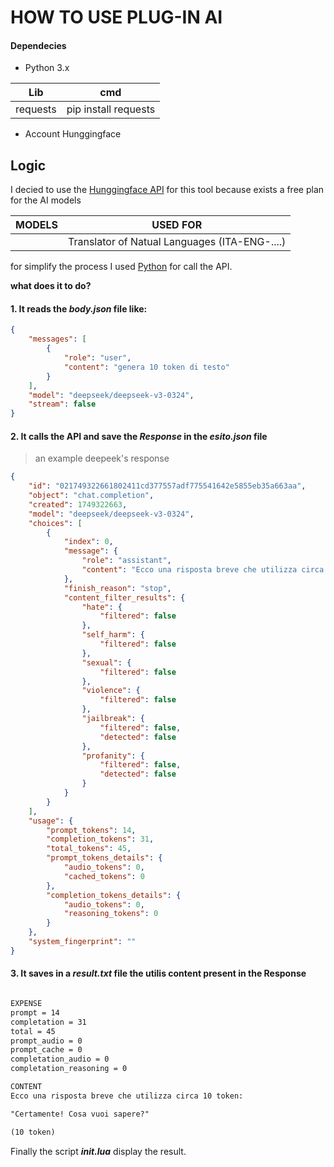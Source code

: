 # HOW TO USE PLUG-IN AI

#### Dependecies
* Python 3.x

| Lib        | cmd                  |
|------------|----------------------|
| requests   | pip install requests |

* Account Hunggingface


## Logic

I decied to use the [Hunggingface API](https://huggingface.co/) for this tool
because exists a free plan for the AI models

| MODELS | USED FOR                                      | 
| -------|---------------------------------------------- |
|        | Translator of Natual Languages (ITA-ENG-....) |

for simplify the process I used [Python](https://www.python.org/) for call the API.


**what does it to do?**

#### 1. It reads the *body.json* file like:
```json
{
    "messages": [
        {
            "role": "user",
            "content": "genera 10 token di testo"
        }
    ],
    "model": "deepseek/deepseek-v3-0324",
    "stream": false
}
```

#### 2. It calls the API and save the *Response* in the *esito.json* file
> an example deepeek's response

```json
{
    "id": "021749322661802411cd377557adf775541642e5855eb35a663aa",
    "object": "chat.completion",
    "created": 1749322663,
    "model": "deepseek/deepseek-v3-0324",
    "choices": [
        {
            "index": 0,
            "message": {
                "role": "assistant",
                "content": "Ecco una risposta breve che utilizza circa 10 token:  \n\n\"Certamente! Cosa vuoi sapere?\"  \n\n(10 token)"
            },
            "finish_reason": "stop",
            "content_filter_results": {
                "hate": {
                    "filtered": false
                },
                "self_harm": {
                    "filtered": false
                },
                "sexual": {
                    "filtered": false
                },
                "violence": {
                    "filtered": false
                },
                "jailbreak": {
                    "filtered": false,
                    "detected": false
                },
                "profanity": {
                    "filtered": false,
                    "detected": false
                }
            }
        }
    ],
    "usage": {
        "prompt_tokens": 14,
        "completion_tokens": 31,
        "total_tokens": 45,
        "prompt_tokens_details": {
            "audio_tokens": 0,
            "cached_tokens": 0
        },
        "completion_tokens_details": {
            "audio_tokens": 0,
            "reasoning_tokens": 0
        }
    },
    "system_fingerprint": ""
}
```

#### 3. It saves in a *result.txt* file the utilis content present in the Response

```txt

EXPENSE
prompt = 14
completation = 31
total = 45
prompt_audio = 0
prompt_cache = 0
completation_audio = 0
completation_reasoning = 0

CONTENT
Ecco una risposta breve che utilizza circa 10 token:  

"Certamente! Cosa vuoi sapere?"  

(10 token)
```

Finally the script ***init.lua*** display the result.
